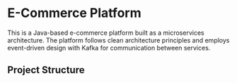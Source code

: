 # E-Commerce Platform

This is a Java-based e-commerce platform built as a microservices architecture. The platform follows clean architecture principles and employs event-driven design with Kafka for communication between services.

## Project Structure

